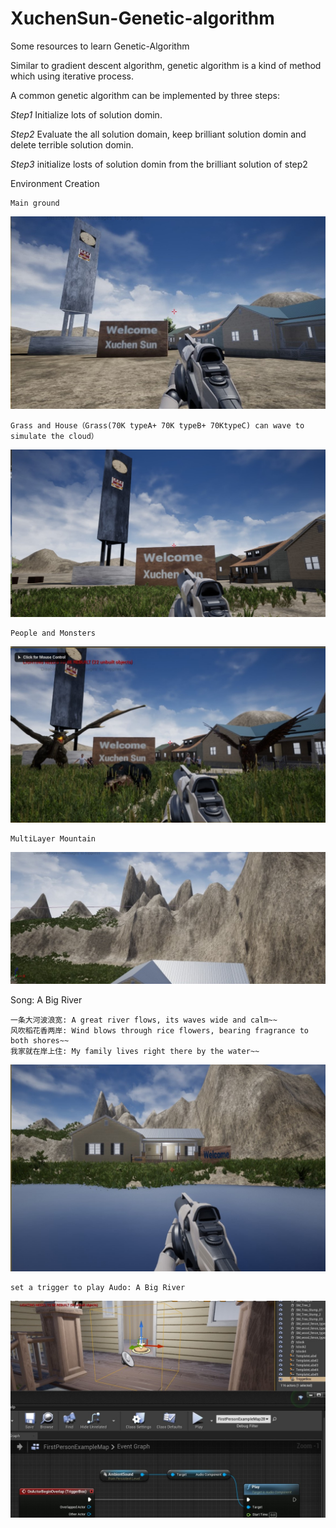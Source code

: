 # XuchenSun-Genetic-algorithm
Some resources to learn Genetic-Algorithm

Similar to gradient descent algorithm, genetic algorithm is a kind of method which using iterative process.

A common genetic algorithm can be implemented by three steps:

*Step1*
Initialize lots of solution domin. 

*Step2*
Evaluate the all solution domain, keep brilliant solution domin and delete terrible solution domin.

*Step3*
initialize losts of solution domin from the brilliant solution of step2


Environment Creation

    Main ground

![](https://github.com/XuchenSun/GameAI-based-on-GA/blob/main/environment1.jpg)

    Grass and House（Grass(70K typeA+ 70K typeB+ 70KtypeC) can wave to simulate the cloud）
    
![](https://github.com/XuchenSun/GameAI-based-on-GA/blob/main/envGrass.jpg)

    People and Monsters
    
  ![](https://github.com/XuchenSun/GameAI-based-on-GA/blob/main/envPeopleAndMonster.jpg)
  
    MultiLayer Mountain
    
  ![](https://github.com/XuchenSun/GameAI-based-on-GA/blob/main/envMultiLayerMontain.jpg)

Song: A Big River

    一条大河波浪宽: A great river flows, its waves wide and calm~~
    风吹稻花香两岸: Wind blows through rice flowers, bearing fragrance to both shores~~
    我家就在岸上住: My family lives right there by the water~~
    
 ![](https://github.com/XuchenSun/GameAI-based-on-GA/blob/main/%E4%B8%80%E6%9D%A1%E5%A4%A7%E6%B2%B3%E6%B3%A2%E6%B5%AA%E5%AE%BD.jpg)
 
    set a trigger to play Audo: A Big River
    
![](https://github.com/XuchenSun/GameAI-based-on-GA/blob/main/setAtriggerToPlayABigRiver.jpg)

